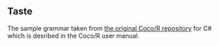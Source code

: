 ## Taste

The sample grammar taken from [the original Coco/R repository](http://www.ssw.uni-linz.ac.at/Coco/) for C# which is desribed in the Coco/R user manual.